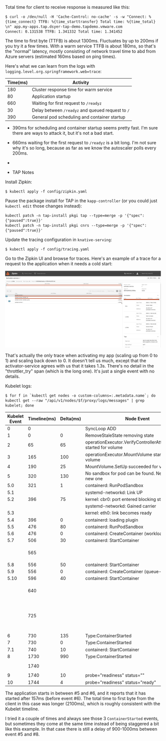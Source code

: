 
Total time for client to receive response is measured like this:

```
$ curl -o /dev/null -H 'Cache-Control: no-cache' -s -w "Connect: %{time_connect} TTFB: %{time_starttransfer} Total time: %{time_total} \n" app.my-apps.tap.dsyer-tap-demo.tapdemo.vmware.com
Connect: 0.131538 TTFB: 1.341332 Total time: 1.341452
```

The time to first byte (TTFB) is about 1300ms. Fluctuates by up to 200ms if you try it a few times. With a warm service TTFB is about 180ms, so that's the "normal" latency, mostly consisting of network 
travel time to abd from Azure servers (estimated 160ms based on ping times).

Here's what we can learn from the logs with `logging.level.org.springframework.web=trace`:

| Time(ms)  | Activity |
| ------------- | ------------- |
| 180  | Cluster response time for warm service |
| 80   | Application startup |
| 660  | Waiting for first request to `/readyz` |
| 30   | Delay between `/readyz` and queued request to `/` |
| 390  | General pod scheduling and container startup |

* 390ms for scheduling and container startup seems pretty fast. I'm sure there are ways to attack it, but it's not a bad start.
* 660ms waiting for the first request to `/readyz` is a bit long. I'm not sure why it's so long, because as far as we know the autoscaler polls every 200ms.
* 

* TAP Notes

Install Zipkin:

```
$ kubectl apply -f config/zipkin.yaml
```

Pause the package install for TAP in the `kapp-controller` (or you could just `kubectl edit` those changes instead):

```
kubectl patch -n tap-install pkgi tap --type=merge -p '{"spec":{"paused":true}}'
kubectl patch -n tap-install pkgi cnrs --type=merge -p '{"spec":{"paused":true}}'
```

Update the tracing configuration in `knative-serving`:

```
$ kubectl apply -f config/tracing.yaml
```

Go to the Zipkin UI and browse for traces. Here's an example of a trace for a request to the application when it needs a cold start:

![Zipkin Trace](images/zipkin.png)

That's actually the only trace when activating my app (scaling up from 0 to 1) and scaling back down to 0. It doesn't tell us much, except that the activator-service agrees with us that it takes 1.3s. There's no detail in the "throttler_try" span (which is the long one). It's just a single event with no details.

Kubelet logs:

```
$ for f in `kubectl get nodes -o custom-columns=:.metadata.name`; do kubectl get --raw "/api/v1/nodes/$f/proxy/logs/messages" | grep kubelet; done
```

| Kubelet Event | Timeline(ms) | Delta(ms)  | Node Event | Application Event |
| -- |------- | ------ | ------------- | ------------- |
| 0  |   0 |     | SyncLoop ADD | 
| 1  |   0 |   0 | RemoveStaleState removing state | 
| 2  |  65 |  65 | operationExecutor.VerifyControllerAttachedVolume started for volume |
| 3  | 165 | 100 | operationExecutor.MountVolume started for volume |
| 4  | 190 |  25 | MountVolume.SetUp succeeded for volume |
| 5  | 320 | 130 | No sandbox for pod can be found. Need to start a new one |
|5.0 | 321 |   1 | containerd: RunPodSandbox |
|5.1 |     |     | systemd-networkd: Link UP |
|5.2 | 396 |  75 | kernel: cbr0: port entered blocking state
|    |     |     | systemd-networkd: Gained carrier |
|5.3 |     |     | kernel: eth0: link becomes ready
|5.4 | 396 |   0 | containerd: loading plugin |
|5.5 | 476 |  80 | containerd: RunPodSandbox |
|5.6 | 476 |   0 | containerd: CreateContainer (workload) |
|5.7 | 506 |  30 | containerd: StartContainer |
|    | 565 |     |                                 | Process starts (extrapolated back)|
|5.8 | 556 |  50 | containerd: StartContainer |
|5.9 | 556 |   0 | containerd: CreateContainer (queue-proxy) |
|5.10| 596 |  40 | containerd: StartContainer |
|    | 640 |     |                                 | Starting AOT-processed DemoApplication |
|    | 725 |     |                                 | Started DemoApplication in 0.153 seconds (process running for 0.157) |
| 6  | 730 | 135 | Type:ContainerStarted |
| 7  | 730 |   0 | Type:ContainerStarted |
|7.1 | 740 |  10 | containerd: StartContainer |
| 8  |1730 | 990 | Type:ContainerStarted |
|    |1740 |     |                                 | First request to /readyz |
| 9  |1740 |  10 | probe="readiness" status="" |
|10  |1744 |   4 | probe="readiness" status="ready" |

The application starts in between #5 and #6, and it reports that it has started after 157ms (before event #6). The total time to first byte from the client in this case was longer (2100ms), which is roughly consistent with the Kubelet timeline.

I tried it a couple of times and always see those 3 `ContainerStarted` events, but sometimes they come at the same time instead of being staggered a bit like this example. In that case there is still a delay of 900-1000ms between event #5 and #8.